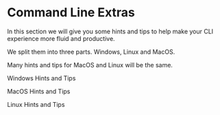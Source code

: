 # Command Line Extras

In this section we will give you some hints and tips to help make your CLI experience more fluid and productive.

We split them into three parts. Windows, Linux and MacOS.

Many hints and tips for MacOS and Linux will be the same.

Windows Hints and Tips



MacOS Hints and Tips


Linux Hints and Tips
